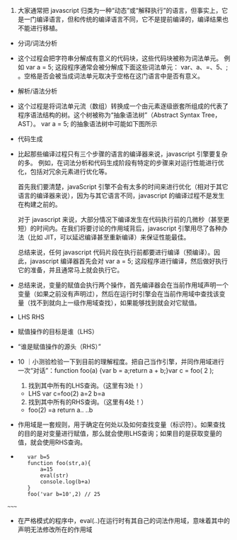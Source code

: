 1. 大家通常把 javascript 归类为一种“动态”或“解释执行”的语言，但事实上，它是一门编译语言，但和传统的编译语言不同，它不是提前编译的，编译结果也不能进行移植。

  + 分词/词法分析
  + 这个过程会把字符串分解成有意义的代码块，这些代码块被称为词法单元。
    例如 var a = 5; 这段程序通常会被分解成下面这些词法单元： var、a、=、5、; 。空格是否会被当成词法单元取决于空格在这门语言中是否有意义。
  + 解析/语法分析
  + 这个过程是将词法单元流（数组）转换成一个由元素逐级嵌套所组成的代表了程序语法结构的树。这个树被称为“抽象语法树”（Abstract Syntax Tree，AST）。
    var a = 5; 的抽象语法树中可能如下图所示
  + 代码生成
  + 比起那些编译过程只有三个步骤的语言的编译器来说，javascript 引擎要复杂的多。
    例如，在词法分析和代码生成阶段有特定的步骤来对运行性能进行优化，包括对冗余元素进行优化等。

    首先我们要清楚，javaScript 引擎不会有太多的时间来进行优化（相对于其它语言的编译器来说），因为与其它语言不同，javascript 的编译过程不是发生在构建之前的。

    对于 javascript 来说，大部分情况下编译发生在代码执行前的几微秒（甚至更短）的时间内。在我们将要讨论的作用域背后，javascript 引擎用尽了各种办法（比如 JIT，可以延迟编译甚至重新编译）来保证性能最佳。

    总结来说，任何 javascript 代码片段在执行前都要进行编译（预编译）。因此，javascript 编译器首先会对 var a = 5; 这段程序进行编译，然后做好执行它的准备，并且通常马上就会执行它。
  + 总结来说，变量的赋值会执行两个操作，首先编译器会在当前作用域声明一个变量（如果之前没有声明过），然后在运行时引擎会在当前作用域中查找该变量（找不到就向上一级作用域查找），如果能够找到就会对它赋值。
  + LHS RHS
  + 赋值操作的目标是谁（LHS）
  + “谁是赋值操作的源头（RHS）”
  + 10   ｜小测验检验一下到目前的理解程度。把自己当作引擎，并同作用域进行一次“对话”：function foo(a) {var b = a;return a + b;}var c = foo( 2 );
     1. 找到其中所有的LHS查询。（这里有3处！）
     + LHS var c=foo(2)  a=2  b=a    
     2. 找到其中所有的RHS查询。（这里有4处！）
      + foo(2)   =a   return a..  ..b
  +  作用域是一套规则，用于确定在何处以及如何查找变量（标识符）。如果查找的目的是对变量进行赋值，那么就会使用LHS查询；如果目的是获取变量的值，就会使用RHS查询。
  +  ~~~
        var b=5
        function foo(str,a){
            a=15
            eval(str)
            console.log(b+a)
        }
        foo('var b=10',2) // 25
    ~~~ 
 +   在严格模式的程序中，eval(..)在运行时有其自己的词法作用域，意味着其中的声明无法修改所在的作用域 